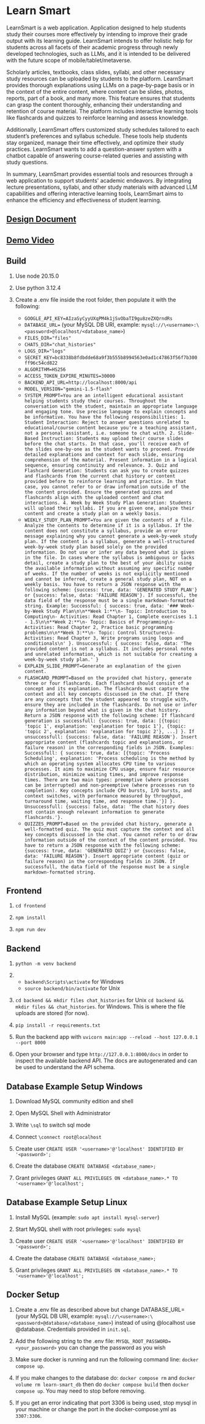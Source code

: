 # Learn Smart

LearnSmart is a web application. Application designed to help students study their courses more effectively by intending to improve their grade output with its learning guide.  LearnSmart intends to offer holistic help for students across all facets of their academic progress through newly developed technologies, such as LLMs, and it is intended to be delivered with the future scope of mobile/tablet/metaverse. 

Scholarly articles, textbooks, class slides, syllabi, and other necessary study resources can be uploaded by students to the platform. LearnSmart provides thorough explanations using LLMs on a page-by-page basis or in the context of the entire content, where content can be slides, photos, reports, part of a book, and many more. This feature ensures that students can grasp the content thoroughly, enhancing their understanding and retention of course material. The platform includes interactive learning tools like flashcards and quizzes to reinforce learning and assess knowledge.

Additionally, LearnSmart offers customized study schedules tailored to each student’s preferences and syllabus schedule. These tools help students stay organized, manage their time effectively, and optimize their study practices. LearnSmart wants to add a question-answer system with a chatbot capable of answering course-related queries and assisting with study questions. 

In summary, LearnSmart provides essential tools and resources through a web application to support students' academic endeavors. By integrating lecture presentations, syllabi, and other study materials with advanced LLM capabilities and offering interactive learning tools, LearnSmart aims to enhance the efficiency and effectiveness of student learning.

## [Design Document](https://docs.google.com/document/d/1yBGZlqTAZuNbOirmpqzgfHXvrq4RJoF7VfEGX3V5clY/edit#heading=h.yr1n1w74g294)

## [Demo Video](https://drive.google.com/file/d/19HlsxClf0-VlwYFk9slciC6GaGLtUUIj/view)

## Build

1. Use node 20.15.0

2. Use python 3.12.4

3. Create a .env file inside the root folder, then populate it with the following:

    * `GOOGLE_API_KEY=AIzaSyCyyUXqPM4k1jSvObaTI9gu8zeZXQrndRs`
    * `DATABASE_URL=` (your MySQL DB URI, example: `mysql://\<username>:\<password>@localhost/<database_name>`)
    * `FILES_DIR="files"`
    * `CHATS_DIR="chat_histories"`
    * `LOGS_DIR="logs"`
    * `SECRET_KEY=bc8338b8fdbdde68a9f3b555b8994563e0ad1c47863f56f7b300ff96c54cd822`
    * `ALGORITHM=HS256`
    * `ACCESS_TOKEN_EXPIRE_MINUTES=30000`
    * `BACKEND_API_URL=http://localhost:8000/api`
    * `MODEL_VERSION="gemini-1.5-flash"`
    * `SYSTEM_PROMPT=You are an intelligent educational assistant helping students study their courses. Throughout the conversation with the student, maintain an appropriate language and engaging tone. Use precise language to explain concepts and be informative. You have the following responsibilities: 1. Student Interaction: Reject to answer questions unrelated to educational/course content because you're a teaching assistant, not a personal assistant, i.e. someone to chat with. 2. Slide-Based Instruction: Students may upload their course slides before the chat starts. In that case, you'll receive each of the slides one-by-one as the student wants to proceed. Provide detailed explanations and context for each slide, ensuring comprehension of the material. Present information in a logical sequence, ensuring continuity and relevance. 3. Quiz and Flashcard Generation: Students can ask you to create quizzes and flashcards from the current chat history or content provided before to reinforce learning and practice. In that case, you cannot refer to or draw information outside of the the content provided. Ensure the generated quizzes and flashcards align with the uploaded content and chat interactions. 4. Week by Week Study Plan Generation: Students will upload their syllabi. If you are given one, analyze their content and create a study plan on a weekly basis.`
    * `WEEKLY_STUDY_PLAN_PROMPT=You are given the contents of a file. Analyze the contents to determine if it is a syllabus. If the content does not constitute a syllabus, provide an error message explaining why you cannot generate a week-by-week study plan. If the content is a syllabus, generate a well-structured week-by-week study plan based solely on the provided information. Do not use or infer any data beyond what is given in the file. In cases where the syllabus is ambiguous or lacks detail, create a study plan to the best of your ability using the available information without assuming any specific number of weeks. If the number of weeks is not explicitly mentioned and cannot be inferred, create a general study plan, NOT on a weekly basis. You have to return a JSON response with the following scheme: {success: true, data: 'GENERATED STUDY PLAN'} or {success: false, data: 'FAILURE REASON'}. If successful, the data field of the response must be a single markdown-formatted string. Example: Successful: { success: true, data: '### Week-by-Week Study Plan\n\n**Week 1:**\n- Topic: Introduction to Computing\n- Activities: Read Chapter 1, Complete exercises 1.1 - 1.5\n\n**Week 2:**\n- Topic: Basics of Programming\n- Activities: Read Chapter 2, Practice basic programming problems\n\n**Week 3:**\n- Topic: Control Structures\n- Activities: Read Chapter 3, Write programs using loops and conditionals\n' }. Unsuccessful: { success: false, data: 'The provided content is not a syllabus. It includes personal notes and unrelated information, which is not suitable for creating a week-by-week study plan.' }`
    * `EXPLAIN_SLIDE_PROMPT=Generate an explanation of the given content.`
    * `FLASHCARD_PROMPT=Based on the provided chat history, generate three or four flashcards. Each flashcard should consist of a concept and its explanation. The flashcards must capture the context and all key concepts discussed in the chat. If there are any concepts that the student appeared to struggle with, ensure they are included in the flashcards. Do not use or infer any information beyond what is given in the chat history. Return a JSON response with the following scheme: If flashcard generation is successfull: {success: true, data: [{topic: 'topic 1', explanation: 'explanation for topic 1'}, {topic: 'topic 2', explanation: 'explanation for topic 2'}, ...] }. If unsuccessfull: {success: false, data: 'FAILURE REASON'}. Insert appropriate content (flashcards topic and explanations, or failure reason) in the corresponding fields in JSON. Examples: Successfull: { success: true, data: [{topic: 'Process Scheduling', explanation: 'Process scheduling is the method by which an operating system allocates CPU time to various processes. It aims to maximize CPU usage, ensure fair resource distribution, minimize waiting times, and improve response times. There are two main types: preemptive (where processes can be interrupted) and non-preemptive (where processes run to completion). Key concepts include CPU bursts, I/O bursts, and context switches, with performance measured by throughput, turnaround time, waiting time, and response time.'}] }. Unsuccessfull: {success: false, data: 'The chat history does not contain enough relevant information to generate flashcards.'}.`
    * `QUIZZES_PROMPT=Based on the provided chat history, generate a well-formatted quiz. The quiz must capture the context and all key concepts discussed in the chat. You cannot refer to or draw information outside of the context of the content provided. You have to return a JSON response with the following scheme: {success: true, data: 'GENERATED QUIZ'} or {success: false, data: 'FAILURE REASON'}. Insert appropriate content (quiz or failure reason) in the corresponding fields in JSON. If successfull, the data field of the response must be a single markdown-formatted string.`

## Frontend

1. `cd frontend`

2. `npm install`

3. `npm run dev`

## Backend

1. `python -m venv backend`

2. * `backend\Scripts\activate` for Windows
   * `source backend/bin/activate` for Unix

3. `cd backend && mkdir files chat_histories` for Unix
    `cd backend && mkdir files && chat_histories`. for Windows. This is where the file uploads are stored (for now).

4. `pip install -r requirements.txt`

5. Run the backend app with `uvicorn main:app --reload --host 127.0.0.1 --port 8000`

6. Open your browser and type `http://127.0.0.1:8000/docs` in order to inspect the available backend API. The docs are autogenerated and can be used to understand the API schema.

## Database Example Setup Windows

1. Download MySQL community edition and shell

2. Open MySQL Shell with Administrator

3. Write `\sql` to switch sql mode

4. Connect `\connect root@localhost`

5. Create user `CREATE USER '<username>'@'localhost' IDENTIFIED BY '<password>';`

6. Create the database `CREATE DATABASE <database_name>;`

7. Grant privileges `GRANT ALL PRIVILEGES ON <database_name>.* TO '<username>'@'localhost';`

## Database Example Setup Linux

1. Install MySQL (example: `sudo apt install mysql-server`)

2. Start MySQL shell with root privileges: `sudo mysql`

3. Create user `CREATE USER '<username>'@'localhost' IDENTIFIED BY '<password>';`

4. Create the database `CREATE DATABASE <database_name>;`

5. Grant privileges `GRANT ALL PRIVILEGES ON <database_name>.* TO '<username>'@'localhost';`

## Docker Setup

1. Create a .env file as described above but change DATABASE_URL= (your MySQL DB URI, example: `mysql://\<username>:\<password>@database/<database_name>`) instead of using @localhost use @database. Credentials provided in `init.sql`.

2. Add the following string to the .env file: `MYSQL_ROOT_PASSWORD=<your_password>` you can change the password as you wish

3. Make sure docker is running and run the following command line: `docker compose up`.

4. If you make changes to the database do: `docker compose rm` and `docker volume rm learn-smart_db` then do `docker compose build` then `docker compose up`. You may need to stop before removing.

5. If you get an error indicating that port 3306 is being used, stop mysql in your machine or change the port in the docker-compose.yml as `3307:3306`.
